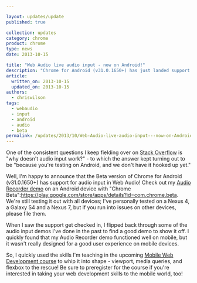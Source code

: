 ```yaml
---

layout: updates/update
published: true

collection: updates
category: chrome
product: chrome
type: news
date: 2013-10-15

title: "Web Audio live audio input - now on Android!"
description: "Chrome for Android (v31.0.1650+) has just landed support for audio input via the Web Audio API!"
article:
  written_on: 2013-10-15
  updated_on: 2013-10-15
authors:
  - chriswilson
tags:
  - webaudio
  - input
  - android
  - audio
  - beta
permalink: /updates/2013/10/Web-Audio-live-audio-input---now-on-Android.html
---
```

One of the consistent questions I keep fielding over on [Stack Overflow](http://stackoverflow.com/questions/tagged/web-audio) is "why doesn't audio input work?" - to which the answer kept turning out to be "because you're testing on Android, and we don't have it hooked up yet."

Well, I'm happy to announce that the Beta version of Chrome for Android (v31.0.1650+) has support for audio input in Web Audio!  Check out my [Audio Recorder demo](http://webaudiodemos.appspot.com/AudioRecorder/index.html) on an Android device with "Chrome Beta":https://play.google.com/store/apps/details?id=com.chrome.beta.  We're still testing it out with all devices; I've personally tested on a Nexus 4, a Galaxy S4 and a Nexus 7, but if you run into issues on other devices, please file them.

When I saw the support get checked in, I flipped back through some of the audio input demos I've done in the past to find a good demo to show it off.  I quickly found that my Audio Recorder demo functioned well on mobile, but it wasn't really designed for a good user experience on mobile devices.

So, I quickly used the skills I'm teaching in the upcoming [Mobile Web Development course](https://www.udacity.com/course/cs256) to whip it into shape - viewport, media queries, and flexbox to the rescue!  Be sure to preregister for the course if you're interested in taking your web development skills to the mobile world, too!
